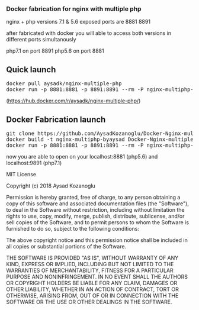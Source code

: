 

###  Docker fabrication for  nginx with multiple php ###
nginx +  php versions 7.1 & 5.6
exposed ports are 8881 8891

after fabricated with docker you will able to access both versions in different ports simultanously

php7.1 on port 8891
php5.6 on port 8881

## Quick launch ##

<pre>
docker pull aysadk/nginx-multiple-php
docker run -p 8881:8881 -p 8891:8891 --rm -P nginx-multiphp-byaysad
</pre>
(https://hub.docker.com/r/aysadk/nginx-multiple-php/)

## Docker Fabrication launch ##
<pre>
git clone https://github.com/AysadKozanoglu/Docker-Nginx-multiple-PHP.git 
docker build -t nginx-multiphp-byaysad Docker-Nginx-multiple-PHP
docker run -p 8881:8881 -p 8891:8891 --rm -P nginx-multiphp-byaysad
</pre>
now you are able to open on your localhost:8881 (php5.6) and localhost:9891  (php7.1) 


MIT License

Copyright (c) 2018 Aysad Kozanoglu

Permission is hereby granted, free of charge, to any person obtaining a copy
of this software and associated documentation files (the "Software"), to deal
in the Software without restriction, including without limitation the rights
to use, copy, modify, merge, publish, distribute, sublicense, and/or sell
copies of the Software, and to permit persons to whom the Software is
furnished to do so, subject to the following conditions:

The above copyright notice and this permission notice shall be included in all
copies or substantial portions of the Software.

THE SOFTWARE IS PROVIDED "AS IS", WITHOUT WARRANTY OF ANY KIND, EXPRESS OR
IMPLIED, INCLUDING BUT NOT LIMITED TO THE WARRANTIES OF MERCHANTABILITY,
FITNESS FOR A PARTICULAR PURPOSE AND NONINFRINGEMENT. IN NO EVENT SHALL THE
AUTHORS OR COPYRIGHT HOLDERS BE LIABLE FOR ANY CLAIM, DAMAGES OR OTHER
LIABILITY, WHETHER IN AN ACTION OF CONTRACT, TORT OR OTHERWISE, ARISING FROM,
OUT OF OR IN CONNECTION WITH THE SOFTWARE OR THE USE OR OTHER DEALINGS IN THE
SOFTWARE.
